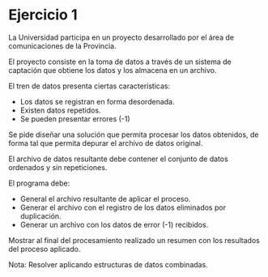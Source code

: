 # Ejercicio 1 
La Universidad participa en un proyecto desarrollado por el área de comunicaciones de la Provincia.

El proyecto consiste en la toma de datos a través de un sistema de captación que obtiene los datos y los almacena en un archivo.

El tren de datos presenta ciertas características:
* Los datos se registran en forma desordenada.
*  Existen datos repetidos.
* Se pueden presentar errores (-1)

Se pide diseñar una solución que permita procesar los datos obtenidos, de forma tal que permita depurar el archivo de datos original.

El archivo de datos resultante debe contener el conjunto de datos ordenados y sin repeticiones.

El programa debe:
* General el archivo resultante de aplicar el proceso.
* Generar el archivo con el registro de los datos eliminados por duplicación.
* Generar un archivo con los datos de error (-1) recibidos.

Mostrar al final del procesamiento realizado un resumen con los resultados del proceso aplicado.

Nota: Resolver aplicando estructuras de datos combinadas.
